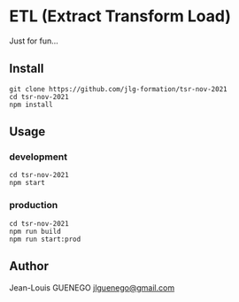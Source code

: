 # ETL (Extract Transform Load)

Just for fun...

## Install

```
git clone https://github.com/jlg-formation/tsr-nov-2021
cd tsr-nov-2021
npm install
```

## Usage

### development

```
cd tsr-nov-2021
npm start
```

### production

```
cd tsr-nov-2021
npm run build
npm run start:prod
```

## Author

Jean-Louis GUENEGO <jlguenego@gmail.com>
